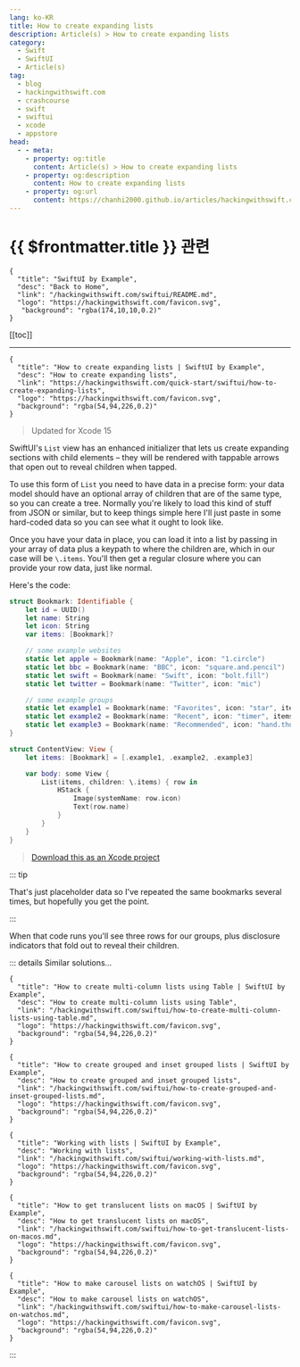 ```yaml
---
lang: ko-KR
title: How to create expanding lists
description: Article(s) > How to create expanding lists
category:
  - Swift
  - SwiftUI
  - Article(s)
tag: 
  - blog
  - hackingwithswift.com
  - crashcourse
  - swift
  - swiftui
  - xcode
  - appstore
head:
  - - meta:
    - property: og:title
      content: Article(s) > How to create expanding lists
    - property: og:description
      content: How to create expanding lists
    - property: og:url
      content: https://chanhi2000.github.io/articles/hackingwithswift.com/swiftui/how-to-create-expanding-lists.html
---
```


# {{ $frontmatter.title }} 관련

```component VPCard
{
  "title": "SwiftUI by Example",
  "desc": "Back to Home",
  "link": "/hackingwithswift.com/swiftui/README.md",
  "logo": "https://hackingwithswift.com/favicon.svg",
   "background": "rgba(174,10,10,0.2)"
}
```

[[toc]]

---

```component VPCard
{
  "title": "How to create expanding lists | SwiftUI by Example",
  "desc": "How to create expanding lists",
  "link": "https://hackingwithswift.com/quick-start/swiftui/how-to-create-expanding-lists",
  "logo": "https://hackingwithswift.com/favicon.svg",
  "background": "rgba(54,94,226,0.2)"
}
```

> Updated for Xcode 15

SwiftUI's `List` view has an enhanced initializer that lets us create expanding sections with child elements – they will be rendered with tappable arrows that open out to reveal children when tapped.

To use this form of `List` you need to have data in a precise form: your data model should have an optional array of children that are of the same type, so you can create a tree. Normally you're likely to load this kind of stuff from JSON or similar, but to keep things simple here I'll just paste in some hard-coded data so you can see what it ought to look like.

Once you have your data in place, you can load it into a list by passing in your array of data plus a keypath to where the children are, which in our case will be `\.items`. You'll then get a regular closure where you can provide your row data, just like normal.

Here's the code:

```swift
struct Bookmark: Identifiable {
    let id = UUID()
    let name: String
    let icon: String
    var items: [Bookmark]?

    // some example websites
    static let apple = Bookmark(name: "Apple", icon: "1.circle")
    static let bbc = Bookmark(name: "BBC", icon: "square.and.pencil")
    static let swift = Bookmark(name: "Swift", icon: "bolt.fill")
    static let twitter = Bookmark(name: "Twitter", icon: "mic")

    // some example groups
    static let example1 = Bookmark(name: "Favorites", icon: "star", items: [Bookmark.apple, Bookmark.bbc, Bookmark.swift, Bookmark.twitter])
    static let example2 = Bookmark(name: "Recent", icon: "timer", items: [Bookmark.apple, Bookmark.bbc, Bookmark.swift, Bookmark.twitter])
    static let example3 = Bookmark(name: "Recommended", icon: "hand.thumbsup", items: [Bookmark.apple, Bookmark.bbc, Bookmark.swift, Bookmark.twitter])
}

struct ContentView: View {
    let items: [Bookmark] = [.example1, .example2, .example3]

    var body: some View {
        List(items, children: \.items) { row in
            HStack {
                Image(systemName: row.icon)
                Text(row.name)
            }
        }
    }
}
```

> [<FontIcon icon="fas fa-file-zipper"/>Download this as an Xcode project](https://hackingwithswift.com/files/projects/swiftui/how-to-create-expanding-lists-1.zip)

<VidStack src="https://hackingwithswift.com/img/books/quick-start/swiftui/how-to-create-expanding-lists-1~dark.mp4" />

::: tip

That's just placeholder data so I've repeated the same bookmarks several times, but hopefully you get the point.

:::

When that code runs you'll see three rows for our groups, plus disclosure indicators that fold out to reveal their children.

::: details Similar solutions…

```component VPCard
{
  "title": "How to create multi-column lists using Table | SwiftUI by Example",
  "desc": "How to create multi-column lists using Table",
  "link": "/hackingwithswift.com/swiftui/how-to-create-multi-column-lists-using-table.md",
  "logo": "https://hackingwithswift.com/favicon.svg",
  "background": "rgba(54,94,226,0.2)"
}
```

```component VPCard
{
  "title": "How to create grouped and inset grouped lists | SwiftUI by Example",
  "desc": "How to create grouped and inset grouped lists",
  "link": "/hackingwithswift.com/swiftui/how-to-create-grouped-and-inset-grouped-lists.md",
  "logo": "https://hackingwithswift.com/favicon.svg",
  "background": "rgba(54,94,226,0.2)"
}
```

```component VPCard
{
  "title": "Working with lists | SwiftUI by Example",
  "desc": "Working with lists",
  "link": "/hackingwithswift.com/swiftui/working-with-lists.md",
  "logo": "https://hackingwithswift.com/favicon.svg",
  "background": "rgba(54,94,226,0.2)"
}
```

```component VPCard
{
  "title": "How to get translucent lists on macOS | SwiftUI by Example",
  "desc": "How to get translucent lists on macOS",
  "link": "/hackingwithswift.com/swiftui/how-to-get-translucent-lists-on-macos.md",
  "logo": "https://hackingwithswift.com/favicon.svg",
  "background": "rgba(54,94,226,0.2)"
}
```

```component VPCard
{
  "title": "How to make carousel lists on watchOS | SwiftUI by Example",
  "desc": "How to make carousel lists on watchOS",
  "link": "/hackingwithswift.com/swiftui/how-to-make-carousel-lists-on-watchos.md",
  "logo": "https://hackingwithswift.com/favicon.svg",
  "background": "rgba(54,94,226,0.2)"
}
```

:::

